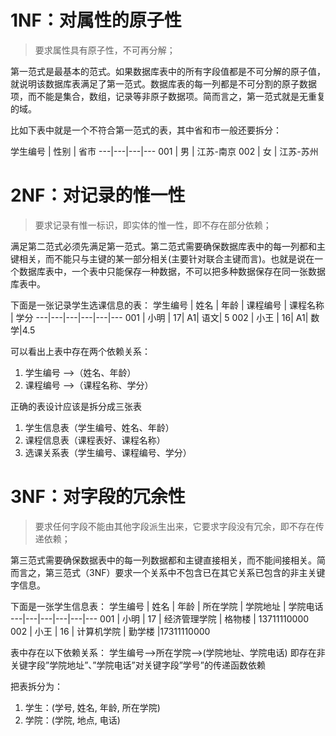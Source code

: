 # 1NF：对属性的原子性
    
> 要求属性具有原子性，不可再分解；
    
第一范式是最基本的范式。如果数据库表中的所有字段值都是不可分解的原子值，就说明该数据库表满足了第一范式。数据库表的每一列都是不可分割的原子数据项，而不能是集合，数组，记录等非原子数据项。简而言之，第一范式就是无重复的域。

比如下表中就是一个不符合第一范式的表，其中省和市一般还要拆分：

学生编号 | 性别 | 省市 
---|---|---|---
001 | 男 | 江苏-南京
002 | 女 | 江苏-苏州


# 2NF：对记录的惟一性

>  要求记录有惟一标识，即实体的惟一性，即不存在部分依赖；

满足第二范式必须先满足第一范式。第二范式需要确保数据库表中的每一列都和主键相关，而不能只与主键的某一部分相关(主要针对联合主键而言)。也就是说在一个数据库表中，一个表中只能保存一种数据，不可以把多种数据保存在同一张数据库表中。

下面是一张记录学生选课信息的表：
学生编号 | 姓名 | 年龄 | 课程编号 | 课程名称 | 学分 
---|---|---|---|---|---
001 | 小明 | 17| A1| 语文| 5
002 | 小王 | 16| A1| 数学|4.5

可以看出上表中存在两个依赖关系：
1. 学生编号 ——>（姓名、年龄）
2. 课程编号 ——>（课程名称、学分）

正确的表设计应该是拆分成三张表
1. 学生信息表（学生编号、姓名、年龄）
2. 课程信息表（课程表好、课程名称）
3. 选课关系表（学生编号、课程编号、学分）


# 3NF：对字段的冗余性 

>  要求任何字段不能由其他字段派生出来，它要求字段没有冗余，即不存在传递依赖；

第三范式需要确保数据表中的每一列数据都和主键直接相关，而不能间接相关。简而言之，第三范式（3NF）要求一个关系中不包含已在其它关系已包含的非主关键字信息。

下面是一张学生信息表：
学生编号 | 姓名 | 年龄 | 所在学院 | 学院地址 | 学院电话 
---|---|---|---|---|---
001 | 小明 | 17 | 经济管理学院 | 格物楼 | 13711110000
002 | 小王 | 16 | 计算机学院 | 勤学楼 |17311110000

表中存在以下依赖关系：
学生编号——>所在学院——>(学院地址、学院电话)
即存在非关键字段”学院地址”、”学院电话”对关键字段”学号”的传递函数依赖  

把表拆分为：
1. 学生：(学号, 姓名, 年龄, 所在学院)
2. 学院：(学院, 地点, 电话)
